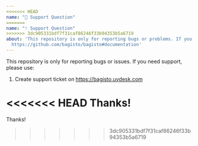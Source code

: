 ```yaml
---
<<<<<<< HEAD
name: "🧐 Support Question"
=======
name: "❔ Support Question"
>>>>>>> 3dc905331bdf7f31caf86246f33b94353b5a6719
about: 'This repository is only for reporting bugs or problems. If you need help, see:
  https://github.com/bagisto/bagisto#documentation'
---
```


This repository is only for reporting bugs or issues. If you need support, please use:

1. Create support ticket on https://bagisto.uvdesk.com

<<<<<<< HEAD
Thanks!
=======
Thanks!
>>>>>>> 3dc905331bdf7f31caf86246f33b94353b5a6719
